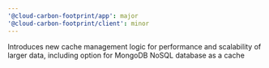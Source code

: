 ```yaml
---
'@cloud-carbon-footprint/app': major
'@cloud-carbon-footprint/client': minor
---
```


Introduces new cache management logic for performance and scalability of larger data, including option for MongoDB NoSQL database as a cache
